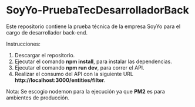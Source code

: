 # SoyYo-PruebaTecDesarrolladorBack
Este repositorio contiene la prueba técnica de la empresa SoyYo para el cargo de desarrollador back-end.


Instrucciones:

1) Descargar el repositorio.
2) Ejecutar el comando **npm install**, para instalar las dependencias.
3) Ejecutar el comando **npm run dev**, para correr el API.
4) Realizar el consumo del API con la siguiente URL **http://localhost:3000/entities/filter**.

Nota: Se escogio nodemon para la ejecución ya que **PM2** es para ambientes de producción.